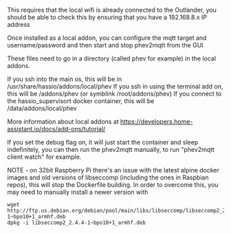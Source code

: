 This requires that the local wifi is already connected to the Outlander, you should be able to check this by ensuring that you have a 192.168.8.x IP address

Once installed as a local addon, you can configure the mqtt target and username/password and then start and stop phev2mqtt from the GUI

These files need to go in a directory (called phev for example) in the local addons.

If you ssh into the main os, this will be in /usr/share/hassio/addons/local/phev
If you ssh in using the terminal add on, this will be /addons/phev (or symblink /root/addons/phev)
If you connect to the hassio_supervisort docker container, this will be /data/addons/local/phev

More information about local addons at https://developers.home-assistant.io/docs/add-ons/tutorial/

If you set the debug flag on, it will just start the container and sleep indefinitely, you can then run the phev2mqtt manually, to run "phev2mqtt client watch" for example.

NOTE - on 32bit Raspberry Pi there's an issue with the latest alpine docker images and old versions of libseccomp (including the ones in Raspbian repos), this will stop the Dockerfile building. In order to overcome this, you may need to manually install a newer version with

    wget http://ftp.us.debian.org/debian/pool/main/libs/libseccomp/libseccomp2_2.4.4-1~bpo10+1_armhf.deb
    dpkg -i libseccomp2_2.4.4-1~bpo10+1_armhf.deb
